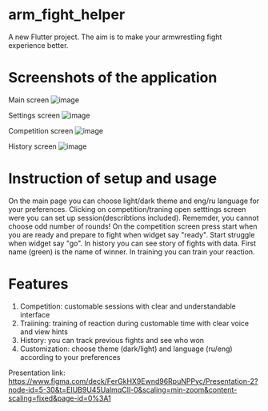 # arm_fight_helper

A new Flutter project. The aim is to make your armwrestling fight experience better.

# Screenshots of the application

Main screen
![image](https://github.com/ArmFightHelper/ArmFightFlutterApp/assets/75086935/bf07adee-fc65-4529-b282-85c34cba47e7)

Settings screen
![image](https://github.com/ArmFightHelper/ArmFightFlutterApp/assets/75086935/fe802aaf-6d14-4cfc-8b98-458a1de6a2f9)

Competition screen
![image](https://github.com/ArmFightHelper/ArmFightFlutterApp/assets/75086935/0c9fcd67-c5e6-49f9-9856-cea5195ef0fb)

History screen
![image](https://github.com/ArmFightHelper/ArmFightFlutterApp/assets/75086935/6b58b2c4-239c-4f66-bc51-02159a605db2)

# Instruction of setup and usage
On the main page you can choose light/dark theme and eng/ru language for your preferences. Clicking on competition/traning open setttings screen were you can set up session(describtions included). Rememder, you cannot choose odd number of rounds!
On the competition screen press start when you are ready and prepare to fight when widget say "ready". Start struggle when widget say "go".
In history you can see story of fights with data. First name (green) is the name of winner.
In training you can train your reaction.
# Features
1) Competition: customable sessions with clear and understandable interface
2) Traiining: training of reaction during customable time with clear voice and view hints
3) History: you can track previous fights and see who won
4) Customization: choose theme (dark/light) and language (ru/eng) according to your preferences


Presentation link: https://www.figma.com/deck/FerGkHX9Ewnd96RpuNPPyc/Presentation-2?node-id=5-30&t=EIUB9U45UalmqCIl-0&scaling=min-zoom&content-scaling=fixed&page-id=0%3A1